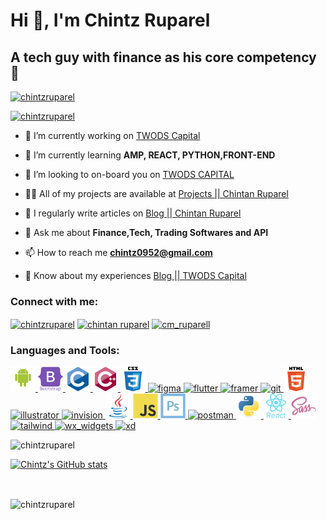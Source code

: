 <h1 align="left">Hi 👋, I'm Chintz Ruparel</h1>
<h2 align="left">A tech guy with finance as his core competency 🚀  </h2>


<p align="left"> <a href="https://github.com/ryo-ma/github-profile-trophy"><img src="https://github-profile-trophy.vercel.app/?username=chintzruparel" alt="chintzruparel" /></a> </p>

<p align="left"> <a href="https://twitter.com/chintzruparel" target="blank"><img src="https://img.shields.io/twitter/follow/chintzruparel?logo=twitter&style=for-the-badge" alt="chintzruparel" /></a> </p>

- 🔭 I’m currently working on [TWODS Capital](https://www.twodscapital.in/)

- 🌱 I’m currently learning **AMP, REACT, PYTHON,FRONT-END**

- 👯 I’m looking to on-board you on [TWODS CAPITAL](https://chat.whatsapp.com/FIL9BwZ5JZE2KklyAEPKA0)

- 👨‍💻 All of my projects are available at [Projects || Chintan Ruparel](https://chintanr-portfolio.netlify.app/)

- 📝 I regularly write articles on [Blog || Chintan Ruparel](https://chintanr-portfolio.netlify.app/blog.html)

- 💬 Ask me about **Finance,Tech, Trading Softwares and API**

- 📫 How to reach me **chintz0952@gmail.com**

- 📄 Know about my experiences [Blog || TWODS Capital](https://www.twodscapital.in/twods-blog.html)

<h3 align="left">Connect with me:</h3>
<p align="left">
<a href="https://twitter.com/chintzruparel" target="blank"><img align="center" src="https://raw.githubusercontent.com/rahuldkjain/github-profile-readme-generator/master/src/images/icons/Social/twitter.svg" alt="chintzruparel" height="30" width="40" /></a>
<a href="https://fb.com/chintsruparel" target="blank"><img align="center" src="https://raw.githubusercontent.com/rahuldkjain/github-profile-readme-generator/master/src/images/icons/Social/facebook.svg" alt="chintan ruparel" height="30" width="40" /></a>
<a href="https://instagram.com/cm_ruparell" target="blank"><img align="center" src="https://raw.githubusercontent.com/rahuldkjain/github-profile-readme-generator/master/src/images/icons/Social/instagram.svg" alt="cm_ruparell" height="30" width="40" /></a>
</p>

<h3 align="left">Languages and Tools:</h3>
<p align="left"> <a href="https://developer.android.com" target="_blank" rel="noreferrer"> <img src="https://raw.githubusercontent.com/devicons/devicon/master/icons/android/android-original-wordmark.svg" alt="android" width="40" height="40"/> </a> <a href="https://getbootstrap.com" target="_blank" rel="noreferrer"> <img src="https://raw.githubusercontent.com/devicons/devicon/master/icons/bootstrap/bootstrap-plain-wordmark.svg" alt="bootstrap" width="40" height="40"/> </a> <a href="https://www.cprogramming.com/" target="_blank" rel="noreferrer"> <img src="https://raw.githubusercontent.com/devicons/devicon/master/icons/c/c-original.svg" alt="c" width="40" height="40"/> </a> <a href="https://www.w3schools.com/cpp/" target="_blank" rel="noreferrer"> <img src="https://raw.githubusercontent.com/devicons/devicon/master/icons/cplusplus/cplusplus-original.svg" alt="cplusplus" width="40" height="40"/> </a> <a href="https://www.w3schools.com/css/" target="_blank" rel="noreferrer"> <img src="https://raw.githubusercontent.com/devicons/devicon/master/icons/css3/css3-original-wordmark.svg" alt="css3" width="40" height="40"/> </a> <a href="https://www.figma.com/" target="_blank" rel="noreferrer"> <img src="https://www.vectorlogo.zone/logos/figma/figma-icon.svg" alt="figma" width="40" height="40"/> </a> <a href="https://flutter.dev" target="_blank" rel="noreferrer"> <img src="https://www.vectorlogo.zone/logos/flutterio/flutterio-icon.svg" alt="flutter" width="40" height="40"/> </a> <a href="https://www.framer.com/" target="_blank" rel="noreferrer"> <img src="https://www.vectorlogo.zone/logos/framer/framer-icon.svg" alt="framer" width="40" height="40"/> </a> <a href="https://git-scm.com/" target="_blank" rel="noreferrer"> <img src="https://www.vectorlogo.zone/logos/git-scm/git-scm-icon.svg" alt="git" width="40" height="40"/> </a> <a href="https://www.w3.org/html/" target="_blank" rel="noreferrer"> <img src="https://raw.githubusercontent.com/devicons/devicon/master/icons/html5/html5-original-wordmark.svg" alt="html5" width="40" height="40"/> </a> <a href="https://www.adobe.com/in/products/illustrator.html" target="_blank" rel="noreferrer"> <img src="https://www.vectorlogo.zone/logos/adobe_illustrator/adobe_illustrator-icon.svg" alt="illustrator" width="40" height="40"/> </a> <a href="https://www.invisionapp.com/" target="_blank" rel="noreferrer"> <img src="https://www.vectorlogo.zone/logos/invisionapp/invisionapp-icon.svg" alt="invision" width="40" height="40"/> </a> <a href="https://www.java.com" target="_blank" rel="noreferrer"> <img src="https://raw.githubusercontent.com/devicons/devicon/master/icons/java/java-original.svg" alt="java" width="40" height="40"/> </a> <a href="https://developer.mozilla.org/en-US/docs/Web/JavaScript" target="_blank" rel="noreferrer"> <img src="https://raw.githubusercontent.com/devicons/devicon/master/icons/javascript/javascript-original.svg" alt="javascript" width="40" height="40"/> </a> <a href="https://www.photoshop.com/en" target="_blank" rel="noreferrer"> <img src="https://raw.githubusercontent.com/devicons/devicon/master/icons/photoshop/photoshop-line.svg" alt="photoshop" width="40" height="40"/> </a> <a href="https://postman.com" target="_blank" rel="noreferrer"> <img src="https://www.vectorlogo.zone/logos/getpostman/getpostman-icon.svg" alt="postman" width="40" height="40"/> </a> <a href="https://www.python.org" target="_blank" rel="noreferrer"> <img src="https://raw.githubusercontent.com/devicons/devicon/master/icons/python/python-original.svg" alt="python" width="40" height="40"/> </a> <a href="https://reactjs.org/" target="_blank" rel="noreferrer"> <img src="https://raw.githubusercontent.com/devicons/devicon/master/icons/react/react-original-wordmark.svg" alt="react" width="40" height="40"/> </a> <a href="https://sass-lang.com" target="_blank" rel="noreferrer"> <img src="https://raw.githubusercontent.com/devicons/devicon/master/icons/sass/sass-original.svg" alt="sass" width="40" height="40"/> </a> <a href="https://tailwindcss.com/" target="_blank" rel="noreferrer"> <img src="https://www.vectorlogo.zone/logos/tailwindcss/tailwindcss-icon.svg" alt="tailwind" width="40" height="40"/> </a> <a href="https://www.wxwidgets.org/" target="_blank" rel="noreferrer"> <img src="https://upload.wikimedia.org/wikipedia/commons/b/bb/WxWidgets.svg" alt="wx_widgets" width="40" height="40"/> </a> <a href="https://www.adobe.com/products/xd.html" target="_blank" rel="noreferrer"> <img src="https://cdn.worldvectorlogo.com/logos/adobe-xd.svg" alt="xd" width="40" height="40"/> </a> </p>

<p><img align="left" src="https://github-readme-stats.vercel.app/api/top-langs?username=chintzruparel&show_icons=true&locale=en&layout=compact" alt="chintzruparel" /></p>
<br>
<!-- <p>&nbsp;<img align="center" src="https://github-readme-stats.vercel.app/api?username=chintzruparel&show_icons=true&locale=en" alt="chintzruparel" /></p> -->

<!-- [![Chintz's wakatime stats](https://github-readme-stats.vercel.app/api/wakatime?username=ChintzRuparel)](https://github.com/anuraghazra/github-readme-stats) -->



[![Chintz's GitHub stats](https://github-readme-stats.vercel.app/api?username=ChintzRuparel)](https://github.com/anuraghazra/github-readme-stats)

<br>
<p><img align="center" src="https://github-readme-streak-stats.herokuapp.com/?user=chintzruparel&" alt="chintzruparel" /></p>
